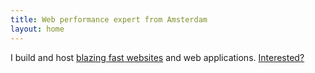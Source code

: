 ```yaml
---
title: Web performance expert from Amsterdam
layout: home
---
```


I build and host [blazing fast websites](/blog/websites-that-load-instantly/) and web applications. [Interested?](/about/)